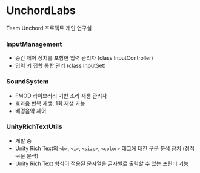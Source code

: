 # UnchordLabs
Team Unchord 프로젝트 개인 연구실

### InputManagement
- 중간 제어 장치를 포함한 입력 관리자 (class InputController)
- 입력 키 집합 통합 관리 (class InputSet)

### SoundSystem
- FMOD 라이브러리 기반 소리 재생 관리자
- 효과음 반복 재생, 1회 재생 가능
- 배경음악 제어

### UnityRichTextUtils
- 개발 중
- Unity Rich Text의 ```<b>```, ```<i>```, ```<size>```, ```<color>``` 태그에 대한 구문 분석 장치 (정적 구문 분석)
- Unity Rich Text 형식이 적용된 문자열을 글자별로 출력할 수 있는 프린터 기능